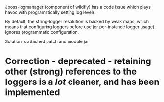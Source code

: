 Jboss-logmanager (component of wildfly) has a code issue which plays havoc with programatically setting log levels

By default, the string-logger resolution is backed by weak maps, which means that configuring loggers before use (or per-instance logger usage) ignores programmatic configuration.

Solution is attached patch and module jar

# Correction - deprecated - retaining other (strong) references to the loggers is a *lot* cleaner, and has been implemented